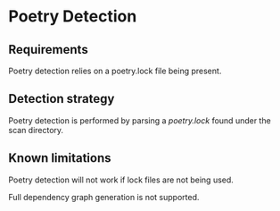 # Poetry Detection
## Requirements
Poetry detection relies on a poetry.lock file being present.

## Detection strategy
Poetry detection is performed by parsing a <em>poetry.lock</em> found under the scan directory.

## Known limitations
Poetry detection will not work if lock files are not being used.

Full dependency graph generation is not supported.
